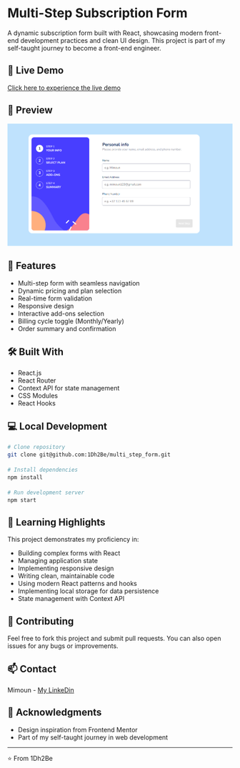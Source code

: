 # Multi-Step Subscription Form

A dynamic subscription form built with React, showcasing modern front-end development practices and clean UI design. This project is part of my self-taught journey to become a front-end engineer.

## 🔴 Live Demo

[Click here to experience the live demo](https://multi-step-form-b0qkneyze-1dh2bes-projects.vercel.app/)

## 📸 Preview

![Personal Info Step](./src/assets/screenshots/personal-info-step.png)

## 🚀 Features

- Multi-step form with seamless navigation
- Dynamic pricing and plan selection
- Real-time form validation
- Responsive design
- Interactive add-ons selection
- Billing cycle toggle (Monthly/Yearly)
- Order summary and confirmation

## 🛠️ Built With

- React.js
- React Router
- Context API for state management
- CSS Modules
- React Hooks

## 💻 Local Development

```bash
# Clone repository
git clone git@github.com:1Dh2Be/multi_step_form.git

# Install dependencies
npm install

# Run development server
npm start
```

## 🌟 Learning Highlights

This project demonstrates my proficiency in:
- Building complex forms with React
- Managing application state
- Implementing responsive design
- Writing clean, maintainable code
- Using modern React patterns and hooks
- Implementing local storage for data persistence
- State management with Context API

## 🤝 Contributing

Feel free to fork this project and submit pull requests. You can also open issues for any bugs or improvements.

## 📫 Contact

Mimoun - [My LinkeDin](www.linkedin.com/in/mimoun-atmani)

## 🙏 Acknowledgments

- Design inspiration from Frontend Mentor
- Part of my self-taught journey in web development

---
⭐️ From 1Dh2Be
